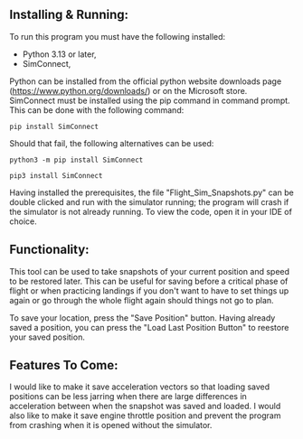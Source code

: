 ## Installing & Running:
To run this program you must have the following installed:

- Python 3.13 or later,
- SimConnect,

Python can be installed from the official python website downloads page (https://www.python.org/downloads/) or on the Microsoft store. SimConnect must be installed using the pip command in command prompt. This can be done with the following command:

```
pip install SimConnect
```

Should that fail, the following alternatives can be used:

```
python3 -m pip install SimConnect
```

```
pip3 install SimConnect
```

Having installed the prerequisites, the file "Flight_Sim_Snapshots.py" can be double clicked and run with the simulator running; the program will crash if the simulator is not already running. To view the code, open it in your IDE of choice.

## Functionality:
This tool can be used to take snapshots of your current position and speed to be restored later. This can be useful for saving before a critical phase of flight or when practicing landings if you don't want to have to set things up again or go through the whole flight again should things not go to plan.

To save your location, press the "Save Position" button. Having already saved a position, you can press the "Load Last Position Button" to reestore your saved position.

## Features To Come:
I would like to make it save acceleration vectors so that loading saved positions can be less jarring when there are large differences in acceleration between when the snapshot was saved and loaded. I would also like to make it save engine throttle position and prevent the program from crashing when it is opened without the simulator.
